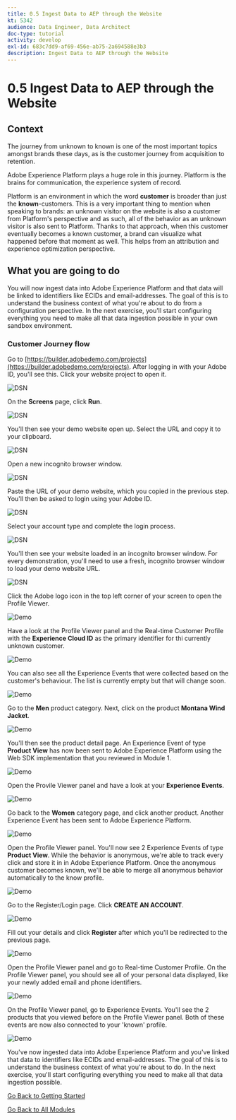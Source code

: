 ```yaml
---
title: 0.5 Ingest Data to AEP through the Website
kt: 5342
audience: Data Engineer, Data Architect
doc-type: tutorial
activity: develop
exl-id: 683c7dd9-af69-456e-ab75-2a694588e3b3
description: Ingest Data to AEP through the Website
---
```


# 0.5 Ingest Data to AEP through the Website

## Context

The journey from unknown to known is one of the most important topics amongst brands these days, as is the customer journey from acquisition to retention.

Adobe Experience Platform plays a huge role in this journey. Platform is the brains for communication, the experience system of record.

Platform is an environment in which the word **customer** is broader than just the **known**-customers. This is a very important thing to mention when speaking to brands: an unknown visitor on the website is also a customer from Platform's perspective and as such, all of the behavior as an unknown visitor is also sent to Platform. Thanks to that approach, when this customer eventually becomes a known customer, a brand can visualize what happened before that moment as well. This helps from an attribution and experience optimization perspective.

## What you are going to do

You will now ingest data into Adobe Experience Platform and that data will be linked to identifiers like ECIDs and email-addresses. The goal of this is to understand the business context of what you're about to do from a configuration perspective. In the next exercise, you'll start configuring everything you need to make all that data ingestion possible in your own sandbox environment.

### Customer Journey flow

Go to [https://builder.adobedemo.com/projects](https://builder.adobedemo.com/projects). After logging in with your Adobe ID, you'll see this. Click your website project to open it.

![DSN](../images/web8.png)

On the **Screens** page, click **Run**.

![DSN](../images/web2.png)

You'll then see your demo website open up. Select the URL and copy it to your clipboard.

![DSN](../images/web3.png)

Open a new incognito browser window.

![DSN](../images/web4.png)

Paste the URL of your demo website, which you copied in the previous step. You'll then be asked to login using your Adobe ID.

![DSN](../images/web5.png)

Select your account type and complete the login process.

![DSN](../images/web6.png)

You'll then see your website loaded in an incognito browser window. For every demonstration, you'll need to use a fresh, incognito browser window to load your demo website URL.

![DSN](../images/web7.png)

Click the Adobe logo icon in the top left corner of your screen to open the Profile Viewer.

![Demo](../images/pv1.png)

Have a look at the Profile Viewer panel and the Real-time Customer Profile with the **Experience Cloud ID** as the primary identifier for thi currently unknown customer.

![Demo](../images/pv2.png)

You can also see all the Experience Events that were collected based on the customer's behaviour. The list is currently empty but that will change soon.

![Demo](../images/pv3.png)

Go to the **Men** product category. Next, click on the product **Montana Wind Jacket**.

![Demo](../images/pv4.png)

You'll then see the product detail page. An Experience Event of type **Product View** has now been sent to Adobe Experience Platform using the Web SDK implementation that you reviewed in Module 1.

![Demo](../images/pv5.png)

Open the Provile Viewer panel and have a look at your **Experience Events**.

![Demo](../images/pv6.png)

Go back to the **Women** category page, and click another product. Another Experience Event has been sent to Adobe Experience Platform.

![Demo](../images/pv7.png)

Open the Profile Viewer panel. You'll now see 2 Experience Events of type **Product View**. While the behavior is anonymous, we're able to track every click and store it in in Adobe Experience Platform. Once the anonymous customer becomes known, we'll be able to merge all anonymous behavior automatically to the know profile.

![Demo](../images/pv8.png)

Go to the Register/Login page. Click **CREATE AN ACCOUNT**.

![Demo](../images/pv9.png)

Fill out your details and click **Register** after which you'll be redirected to the previous page.

![Demo](../images/pv10.png)

Open the Profile Viewer panel and go to Real-time Customer Profile. On the Profile Viewer panel, you should see all of your personal data displayed, like your newly added email and phone identifiers.

![Demo](../images/pv11.png)

On the Profile Viewer panel, go to Experience Events. You'll see the 2 products that you viewed before on the Profile Viewer panel. Both of these events are now also connected to your 'known' profile.

![Demo](../images/pv12.png)

You've now ingested data into Adobe Experience Platform and you've linked that data to identifiers like ECIDs and email-addresses. The goal of this is to understand the business context of what you're about to do. In the next exercise, you'll start configuring everything you need to make all that data ingestion possible.

[Go Back to Getting Started](./)

[Go Back to All Modules](../)
